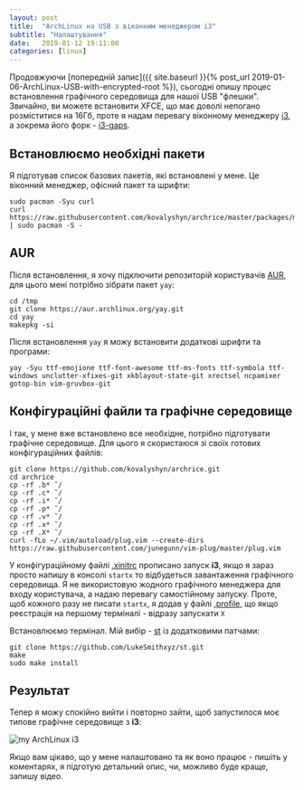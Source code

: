 ```yaml
---
layout: post
title:  "ArchLinux на USB з віконним менеджером i3"
subtitle: "Налаштування"
date:   2019-01-12 19:11:00
categories: [linux]
---
```


Продовжуючи [попередній запис]({{ site.baseurl }}{% post_url 2019-01-06-ArchLinux-USB-with-encrypted-root %}), сьогодні опишу процес встановлення графічного середовища для нашої USB "флешки". Звичайно, ви можете встановити XFCE, що має доволі непогано розміститися на 16Гб, проте я надам перевагу віконному менеджеру [i3][i3], а зокрема його форк - [i3-gaps][i3-gaps].


## Встановлюємо необхідні пакети

Я підготував список базових пакетів, які встановлені у мене. Це віконний менеджер, офісний пакет та шрифти:

    sudo pacman -Syu curl
    curl https://raw.githubusercontent.com/kovalyshyn/archrice/master/packages/main | sudo pacman -S -

## AUR

Після встановлення, я хочу підключити репозиторій користувачів [AUR][AUR], для цього мені потрібно зібрати пакет `yay`:

    cd /tmp
    git clone https://aur.archlinux.org/yay.git
    cd yay
    makepkg -si

Після встановлення `yay` я можу встановити додаткові шрифти та програми:

    yay -Syu ttf-emojione ttf-font-awesome ttf-ms-fonts ttf-symbola ttf-windows unclutter-xfixes-git xkblayout-state-git xrectsel ncpamixer gotop-bin vim-gruvbox-git

## Конфігураційні файли та графічне середовище

І так, у мене вже встановлено все необхідне, потрібно підготувати графічне середовище. Для цього я скористаюся зі своїх готових конфігураційних файлів:

    git clone https://github.com/kovalyshyn/archrice.git
    cd archrice
    cp -rf .b* ˜/
    cp -rf .c* ˜/
    cp -rf .i* ˜/
    cp -rf .p* ˜/
    cp -rf .v* ˜/
    cp -rf .x* ˜/
    cp -rf .X* ˜/
    curl -fLo ~/.vim/autoload/plug.vim --create-dirs https://raw.githubusercontent.com/junegunn/vim-plug/master/plug.vim

У конфігураційному файлі [.xinitrc][.xinitrc] прописано запуск **i3**, якщо я зараз просто напишу в консолі `startx` то відбудеться завантаження графічного середовища. Я не використовую жодного графічного менеджера для входу користувача, а надаю перевагу самостійному запуску. Проте, щоб кожного разу не писати `startx`, я додав у файлі [.profile][.profile], що якщо реєстрація на першому терміналі - відразу запускати `X`

Встановлюємо термінал. Мій вибір - [st][st] із додатковими патчами:

    git clone https://github.com/LukeSmithxyz/st.git
    make
    sudo make install


## Результат

Тепер я можу спокійно вийти і повторно зайти, щоб запустилося моє типове графічне середовище з **i3**:

![my ArchLinux i3](http://pub.webitel.com/_/Ic7SRCQfabVOD5VMgYv3LzGliN3nIP.png)

Якщо вам цікаво, що у мене налаштовано та як воно працює - пишіть у коментарях, я підготую детальний опис, чи, можливо буде краще, запишу відео.


[i3]: https://wiki.archlinux.org/index.php/i3
[i3-gaps]: https://github.com/Airblader/i3
[AUR]: https://wiki.archlinux.org/index.php/Arch_User_Repository
[.xinitrc]: https://github.com/kovalyshyn/archrice/blob/master/.xinitrc
[.profile]: https://github.com/kovalyshyn/archrice/blob/master/.profile#L26
[st]: https://st.suckless.org/